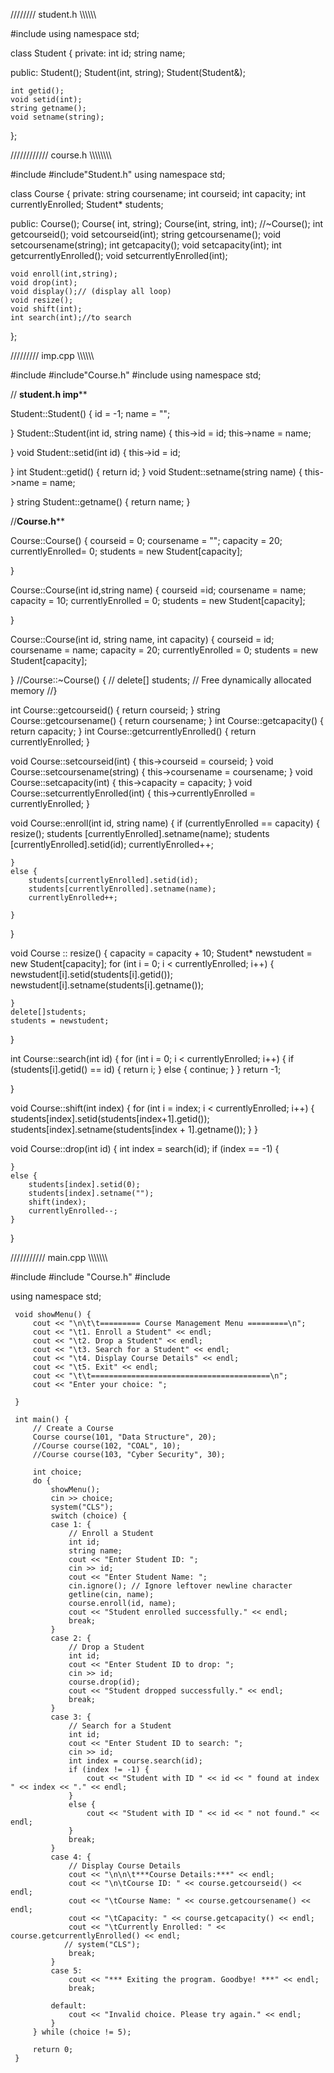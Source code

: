 //////// student.h \\\\\\\\\\\

#include<iostream>
using namespace std;

class Student {
private:
	int id;
	string name;

public:
	Student();
	Student(int, string);
	Student(Student&);

	int getid();
	void setid(int);
	string getname();
	void setname(string);

};

//////////// course.h  \\\\\\\\\\\\\\\

#include<iostream>
#include"Student.h"
using namespace std;

class Course {
private:
	string coursename;
	int courseid;
	int capacity;
	int currentlyEnrolled;
	Student* students;

public:
	Course();
	Course( int, string);
	Course(int, string, int);
	//~Course();
	int getcourseid();
	void setcourseid(int);
	string getcoursename();
	void setcoursename(string);
	int getcapacity();
	void setcapacity(int);
	int getcurrentlyEnrolled();
	void setcurrentlyEnrolled(int);

	void enroll(int,string);
	void drop(int);
	void display();// (display all loop)
	void resize();
	void shift(int);
	int search(int);//to search 

};

///////// imp.cpp \\\\\\\\\\\\

#include<iostream>
#include"Course.h"
#include<string>
using namespace std;

// ************student.h imp**************

Student::Student() {
	id = -1;
	name = "";

}
Student::Student(int id, string name) {
	this->id = id;
	this->name = name;

}
void Student::setid(int id) {
	this->id = id;

}
int Student::getid() {
	return id;
}
void Student::setname(string name) {
	this->name = name;

}
string Student::getname() {
	return name;
}

//********Course.h**********

Course::Course() {
	courseid = 0;
	coursename = "";
	capacity = 20;
	currentlyEnrolled= 0;
	students = new Student[capacity];

}

Course::Course(int id,string name) {
	courseid =id;
	coursename = name;
	capacity = 10;
	currentlyEnrolled = 0;
	students = new Student[capacity];

}

Course::Course(int id, string name, int capacity) {
	courseid = id;
	coursename = name;
	capacity = 20;
	currentlyEnrolled = 0;
	students = new Student[capacity];

}
//Course::~Course() {
//	delete[] students; // Free dynamically allocated memory
//}

int Course::getcourseid() {
	return courseid;
}
string Course::getcoursename() {
	return coursename;
}
int Course::getcapacity() {
	return capacity;
}
int Course::getcurrentlyEnrolled() {
	return currentlyEnrolled;
}

void Course::setcourseid(int) {
	this->courseid = courseid;
}
void Course::setcoursename(string) {
	this->coursename = coursename;
}
void Course::setcapacity(int) {
	this->capacity = capacity;
}
void Course::setcurrentlyEnrolled(int) {
	this->currentlyEnrolled = currentlyEnrolled;
}

void Course::enroll(int id, string name) {
	if (currentlyEnrolled == capacity) {
		resize();
		students [currentlyEnrolled].setname(name);
		students [currentlyEnrolled].setid(id);
		currentlyEnrolled++;

	}
	else {
		students[currentlyEnrolled].setid(id);
		students[currentlyEnrolled].setname(name);
		currentlyEnrolled++;

	}
}

void Course :: resize() {
	capacity = capacity + 10;
	Student* newstudent = new Student[capacity];
	for (int i = 0; i < currentlyEnrolled; i++) 
	{
		newstudent[i].setid(students[i].getid());
		newstudent[i].setname(students[i].getname());

	}
	delete[]students;
	students = newstudent;
}

int Course::search(int id) {
	for (int i = 0; i < currentlyEnrolled; i++) {
		if (students[i].getid() == id) {
			return i;
		}
		else {
			continue;
		}
	}
	return -1;
	
}

void Course::shift(int index) {
	for (int i = index; i < currentlyEnrolled; i++) {
		students[index].setid(students[index+1].getid());
		students[index].setname(students[index + 1].getname());
	}
}

void Course::drop(int id) {
	int index = search(id);
	if (index == -1) {

	}
	else {
		students[index].setid(0);
		students[index].setname("");
		shift(index);
		currentlyEnrolled--;
	}
}

/////////// main.cpp \\\\\\\\\\\\\

#include <iostream>
#include "Course.h"
#include <string>

using namespace std;

     void showMenu() {
         cout << "\n\t\t========= Course Management Menu =========\n";
         cout << "\t1. Enroll a Student" << endl;
         cout << "\t2. Drop a Student" << endl;
         cout << "\t3. Search for a Student" << endl;
         cout << "\t4. Display Course Details" << endl;
         cout << "\t5. Exit" << endl;
         cout << "\t\t========================================\n";
         cout << "Enter your choice: ";
         
     }

     int main() {
         // Create a Course
         Course course(101, "Data Structure", 20);
         //Course course(102, "COAL", 10);
         //Course course(103, "Cyber Security", 30);

         int choice;
         do {
             showMenu();
             cin >> choice;
             system("CLS");
             switch (choice) {
             case 1: {
                 // Enroll a Student
                 int id;
                 string name;
                 cout << "Enter Student ID: ";
                 cin >> id;
                 cout << "Enter Student Name: ";
                 cin.ignore(); // Ignore leftover newline character
                 getline(cin, name);
                 course.enroll(id, name);
                 cout << "Student enrolled successfully." << endl;
                 break;
             }
             case 2: {
                 // Drop a Student
                 int id;
                 cout << "Enter Student ID to drop: ";
                 cin >> id;
                 course.drop(id);
                 cout << "Student dropped successfully." << endl;
                 break;
             }
             case 3: {
                 // Search for a Student
                 int id;
                 cout << "Enter Student ID to search: ";
                 cin >> id;
                 int index = course.search(id);
                 if (index != -1) {
                     cout << "Student with ID " << id << " found at index " << index << "." << endl;
                 }
                 else {
                     cout << "Student with ID " << id << " not found." << endl;
                 }
                 break;
             }
             case 4: {
                 // Display Course Details
                 cout << "\n\n\t***Course Details:***" << endl;
                 cout << "\n\tCourse ID: " << course.getcourseid() << endl;
                 cout << "\tCourse Name: " << course.getcoursename() << endl;
                 cout << "\tCapacity: " << course.getcapacity() << endl;
                 cout << "\tCurrently Enrolled: " << course.getcurrentlyEnrolled() << endl;
                // system("CLS");
                 break;
             }
             case 5:
                 cout << "*** Exiting the program. Goodbye! ***" << endl;
                 break;

             default:
                 cout << "Invalid choice. Please try again." << endl;
             }
         } while (choice != 5);

         return 0;
     }



